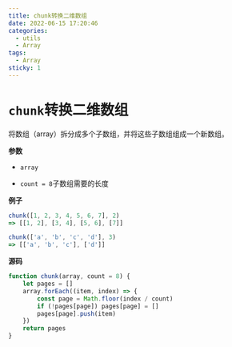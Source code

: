 ```yaml
---
title: chunk转换二维数组
date: 2022-06-15 17:20:46
categories: 
  - utils
  - Array
tags: 
  - Array
sticky: 1
---
```

# `chunk`转换二维数组

将数组（array）拆分成多个子数组，并将这些子数组组成一个新数组。

**参数**

- `array`

- `count = 8`子数组需要的长度

**例子**

```js
chunk([1, 2, 3, 4, 5, 6, 7], 2)
=> [[1, 2], [3, 4], [5, 6], [7]]

chunk(['a', 'b', 'c', 'd'], 3)
=> [['a', 'b', 'c'], ['d']]
```

**源码**

```js
function chunk(array, count = 8) {
    let pages = []
    array.forEach((item, index) => {
        const page = Math.floor(index / count)
        if (!pages[page]) pages[page] = []
        pages[page].push(item)
    })
    return pages
}
```
